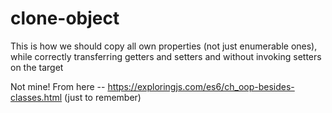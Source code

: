 # clone-object
This is how we should copy all own properties (not just enumerable ones), while correctly transferring getters and setters and without invoking setters on the target

Not mine! From here -- https://exploringjs.com/es6/ch_oop-besides-classes.html (just to remember)
